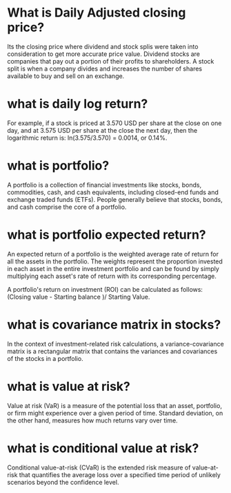 # What is Daily Adjusted closing price?
Its the closing price where dividend and stock splis were taken into consideration to
get more accurate price value.
Dividend stocks are companies that pay out a portion of their profits to shareholders.
A stock split is when a company divides and increases the number of shares available 
to buy and sell on an exchange.

# what is daily log return?
For example, if a stock is priced at 3.570 USD per share at the close on one day, 
and at 3.575 USD per share at the close the next day, then the logarithmic return
is: ln(3.575/3.570) = 0.0014, or 0.14%.

# what is portfolio?
A portfolio is a collection of financial investments like stocks, bonds, commodities,
cash, and cash equivalents, including closed-end funds and exchange traded funds (ETFs).
People generally believe that stocks, bonds, and cash comprise the core of a portfolio.

# what is portfolio expected return?
An expected return of a portfolio is the weighted average rate of return for all the assets
in the portfolio. The weights represent the proportion invested in each asset in the entire 
investment portfolio and can be found by simply multiplying each asset's rate of return with
its corresponding percentage.

A portfolio's return on investment (ROI) can be calculated as follows:
(Closing value - Starting balance )/ Starting Value.

# what is covariance matrix in stocks?
In the context of investment-related risk calculations, a variance-covariance
matrix is a rectangular matrix that contains the variances and covariances of 
the stocks in a portfolio. 

# what is value at risk?

Value at risk (VaR) is a measure of the potential loss that an asset, portfolio,
or firm might experience over a given period of time. Standard deviation, on the 
other hand, measures how much returns vary over time.

# what is conditional value at risk?

Conditional value-at-risk (CVaR) is the extended risk measure of value-at-risk that 
quantifies the average loss over a specified time period of unlikely scenarios beyond 
the confidence level.
